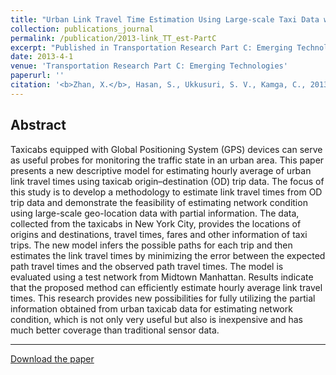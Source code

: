 ```yaml
---
title: "Urban Link Travel Time Estimation Using Large-scale Taxi Data with Partial Information"
collection: publications_journal
permalink: /publication/2013-link_TT_est-PartC
excerpt: "Published in Transportation Research Part C: Emerging Technologies, 2013. "
date: 2013-4-1
venue: 'Transportation Research Part C: Emerging Technologies'
paperurl: ''
citation: '<b>Zhan, X.</b>, Hasan, S., Ukkusuri, S. V., Kamga, C., 2013. Urban Link Travel Time Estimation Using Large-scale Taxi Data with Partial Information. <i>Transportation Research Part C: Emerging Technologies</i>, 33, 37-49.'
---
```


Abstract
---
Taxicabs equipped with Global Positioning System (GPS) devices can serve as useful probes for monitoring the traffic state in an urban area. This paper presents a new descriptive model for estimating hourly average of urban link travel times using taxicab origin–destination (OD) trip data. The focus of this study is to develop a methodology to estimate link travel times from OD trip data and demonstrate the feasibility of estimating network condition using large-scale geo-location data with partial information. The data, collected from the taxicabs in New York City, provides the locations of origins and destinations, travel times, fares and other information of taxi trips. The new model infers the possible paths for each trip and then estimates the link travel times by minimizing the error between the expected path travel times and the observed path travel times. The model is evaluated using a test network from Midtown Manhattan. Results indicate that the proposed method can efficiently estimate hourly average link travel times. This research provides new possibilities for fully utilizing the partial information obtained from urban taxicab data for estimating network condition, which is not only very useful but also is inexpensive and has much better coverage than traditional sensor data.

---
[Download the paper](http://zhanxianyuan.xyz/files/link_TT_estimation-part_C.pdf)

